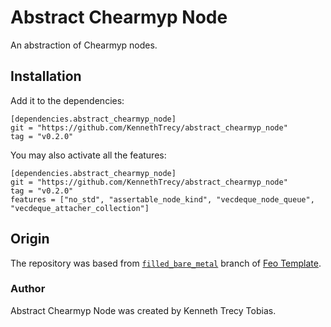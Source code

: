 # Abstract Chearmyp Node
An abstraction of Chearmyp nodes.

## Installation
Add it to the dependencies:
```
[dependencies.abstract_chearmyp_node]
git = "https://github.com/KennethTrecy/abstract_chearmyp_node"
tag = "v0.2.0"
```

You may also activate all the features:
```
[dependencies.abstract_chearmyp_node]
git = "https://github.com/KennethTrecy/abstract_chearmyp_node"
tag = "v0.2.0"
features = ["no_std", "assertable_node_kind", "vecdeque_node_queue", "vecdeque_attacher_collection"]
```

## Origin
The repository was based from [`filled_bare_metal`] branch of [Feo Template].

### Author
Abstract Chearmyp Node was created by Kenneth Trecy Tobias.

[`filled_bare_metal`]: https://github.com/KennethTrecy/feo_template/tree/filled_bare_metal
[Feo Template]: https://github.com/KennethTrecy/feo_template
